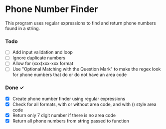 # Phone Number Finder

This program uses regular expressions to find and return phone numbers found in a string.

### Todo

- [ ] Add input validation and loop
- [ ] Ignore duplicate numbers
- [ ] Allow for (xxx)xxx-xxx format
- [ ] Use "Optional Matching with the Question Mark" to make the regex look for phone numbers that do or do not have an area code

### Done ✓

- [X] Create phone number finder using regular expressions
- [X] Check for all formats, with or without area code, and with () style area code
- [X] Return only 7 digit number if there is no area code
- [X] Return all phone numbers from string passed to function